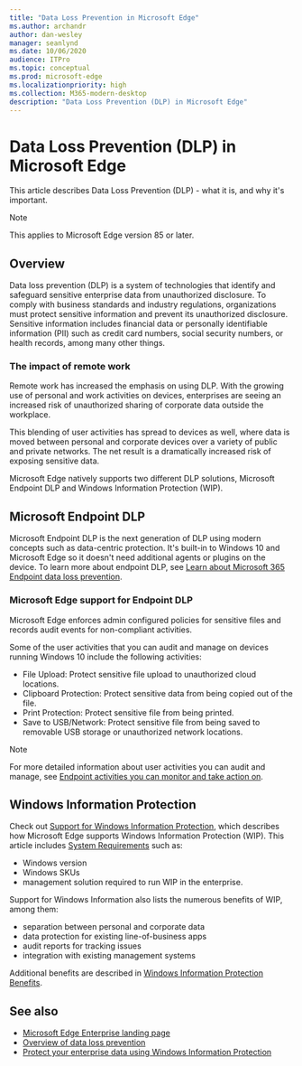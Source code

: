 ```yaml
---
title: "Data Loss Prevention in Microsoft Edge"
ms.author: archandr
author: dan-wesley
manager: seanlynd
ms.date: 10/06/2020
audience: ITPro
ms.topic: conceptual
ms.prod: microsoft-edge
ms.localizationpriority: high
ms.collection: M365-modern-desktop
description: "Data Loss Prevention (DLP) in Microsoft Edge"
---
```


# Data Loss Prevention (DLP) in Microsoft Edge

This article describes Data Loss Prevention (DLP) - what it is, and why it's important.

> [!NOTE]
> This applies to Microsoft Edge version 85 or later.

## Overview

Data loss prevention (DLP) is a system of technologies that identify and safeguard sensitive enterprise data from unauthorized disclosure. To comply with business standards and industry regulations, organizations must protect sensitive information and prevent its unauthorized disclosure. Sensitive information includes financial data or personally identifiable information (PII) such as credit card numbers, social security numbers, or health records, among many other things.

### The impact of remote work

Remote work has increased the emphasis on using DLP. With the growing use of personal and work activities on devices, enterprises are seeing an increased risk of unauthorized sharing of corporate data outside the workplace.

This blending of user activities has spread to devices as well, where data is moved between personal and corporate devices over a variety of public and private networks. The net result is a dramatically increased risk of exposing sensitive data.

Microsoft Edge natively supports two different DLP solutions, Microsoft Endpoint DLP and Windows Information Protection (WIP).

## Microsoft Endpoint DLP

Microsoft Endpoint DLP is the next generation of DLP using modern concepts such as data-centric protection. It's  built-in to Windows 10 and Microsoft Edge so it doesn't need additional agents or plugins on the device. To learn more about endpoint DLP, see [Learn about Microsoft 365 Endpoint data loss prevention](https://docs.microsoft.com/microsoft-365/compliance/endpoint-dlp-learn-about?view=o365-worldwide).

### Microsoft Edge support for Endpoint DLP

Microsoft Edge enforces admin configured policies for sensitive files and records audit events for non-compliant activities.

Some of the user activities that you can audit and manage on devices running Windows 10 include the following activities:

- File Upload: Protect sensitive file upload to unauthorized cloud locations.
- Clipboard Protection: Protect sensitive data from being copied out of the file.
- Print Protection: Protect sensitive file from being printed.
- Save to USB/Network: Protect sensitive file from being saved to removable USB storage or unauthorized network locations.

> [!NOTE]
> For more detailed information about user activities you can audit and manage, see [Endpoint activities you can monitor and take action on](https://docs.microsoft.com/en-us/microsoft-365/compliance/endpoint-dlp-learn-about?view=o365-worldwide#endpoint-activities-you-can-monitor-and-take-action-on).

## Windows Information Protection

Check out [Support for Windows Information Protection](https://docs.microsoft.com/deployedge/microsoft-edge-security-windows-information-protection), which describes how Microsoft Edge supports Windows Information Protection (WIP). This article includes [System Requirements](https://docs.microsoft.com/deployedge/microsoft-edge-security-windows-information-protection#system-requirements) such as:

- Windows version
- Windows SKUs
- management solution required to run WIP in the enterprise. 

Support for Windows Information also lists the numerous benefits of WIP, among them:

- separation between personal and corporate data
- data protection for existing line-of-business apps
- audit reports for tracking issues
- integration with existing management systems

Additional benefits are described in  [Windows Information Protection Benefits](https://docs.microsoft.com/deployedge/microsoft-edge-security-windows-information-protection#windows-information-protection-benefits).  

## See also

- [Microsoft Edge Enterprise landing page](https://aka.ms/EdgeEnterprise)
- [Overview of data loss prevention](https://docs.microsoft.com/microsoft-365/compliance/data-loss-prevention-policies?view=o365-worldwide)
- [Protect your enterprise data using Windows Information Protection](https://docs.microsoft.com/windows/security/information-protection/windows-information-protection/protect-enterprise-data-using-wip)
